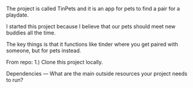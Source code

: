 <!-- Title -->
The project is called TinPets and it is an app for pets to find a pair for a playdate.


<!-- Overview -->
I started this project because I believe that our pets should meet new buddies all the time.


<!-- Features -->
The key things is that it functions like tinder where you get paired with someone, but for pets instead.


<!-- Running the project -->
From repo:
1.) Clone this project locally.


Dependencies — What are the main outside resources your project needs to run?

<!-- I am not sure with the running the Dependencies -->
